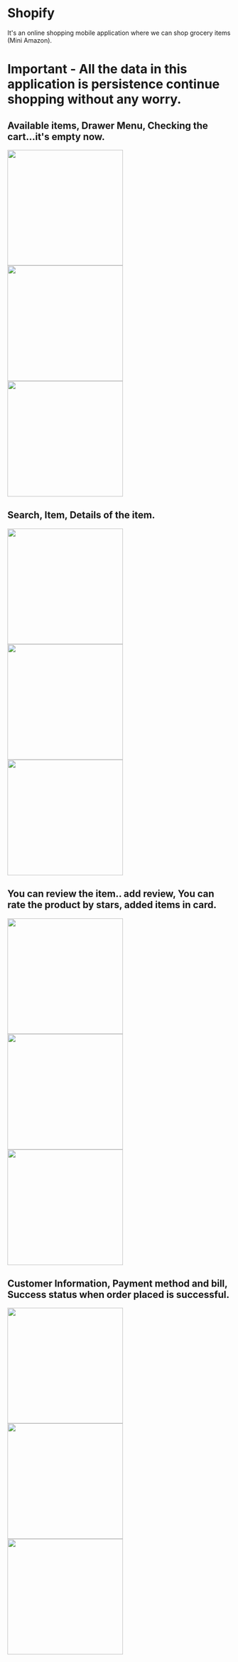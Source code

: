 # Shopify

It's an online shopping mobile application where we can shop grocery items (Mini Amazon).

# Important - All the data in this application is persistence continue shopping without any worry.

## Available items, Drawer Menu, Checking the cart...it's empty now.


<img src="https://user-images.githubusercontent.com/49520756/89587062-733b1a00-d85e-11ea-90c8-5beecf1a6005.jpg" width="260"> <img src="https://user-images.githubusercontent.com/49520756/89587181-ba290f80-d85e-11ea-9b04-bd1ec009a2e2.jpg" width="260"> <img src="https://user-images.githubusercontent.com/49520756/89587269-f0ff2580-d85e-11ea-8c52-733d4c2ca3f6.jpg" width="260">

## Search, Item, Details of the item.

<img src="https://user-images.githubusercontent.com/49520756/89587451-44717380-d85f-11ea-9b2c-a6792c0b6501.jpg" width="260"> <img src="https://user-images.githubusercontent.com/49520756/89587597-8ac6d280-d85f-11ea-874f-e44bf8bd7d7f.jpg" width="260"> <img src="https://user-images.githubusercontent.com/49520756/89587721-c9f52380-d85f-11ea-8939-e8e86e9baa5a.jpg" width="260"> 

## You can review the item.. add review, You can rate the product by stars, added items in card.

<img src="https://user-images.githubusercontent.com/49520756/89587889-1fc9cb80-d860-11ea-8113-861978d06252.jpg" width="260"> <img src="https://user-images.githubusercontent.com/49520756/89587969-4ee03d00-d860-11ea-85a8-3920c4858686.jpg" width="260"> <img src="https://user-images.githubusercontent.com/49520756/89588016-6e776580-d860-11ea-85f1-a26f20e9b644.jpg" width="260"> 

## Customer Information, Payment method and bill, Success status when order placed is successful.

<img src="https://user-images.githubusercontent.com/49520756/89588074-8b139d80-d860-11ea-851f-121d048b7df0.jpg" width="260"> <img src="https://user-images.githubusercontent.com/49520756/89588180-c1e9b380-d860-11ea-8bf1-8f0efe1fb5e2.jpg" width="260"> <img src="https://user-images.githubusercontent.com/49520756/89588230-de85eb80-d860-11ea-8026-f83d4ba24d99.jpg" width="260">




